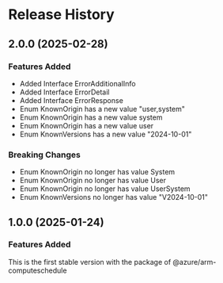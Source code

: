 # Release History
    
## 2.0.0 (2025-02-28)
    
### Features Added

  - Added Interface ErrorAdditionalInfo
  - Added Interface ErrorDetail
  - Added Interface ErrorResponse
  - Enum KnownOrigin has a new value "user,system"
  - Enum KnownOrigin has a new value system
  - Enum KnownOrigin has a new value user
  - Enum KnownVersions has a new value "2024-10-01"

### Breaking Changes

  - Enum KnownOrigin no longer has value System
  - Enum KnownOrigin no longer has value User
  - Enum KnownOrigin no longer has value UserSystem
  - Enum KnownVersions no longer has value "V2024-10-01"
    
    
## 1.0.0 (2025-01-24)

### Features Added

This is the first stable version with the package of @azure/arm-computeschedule
